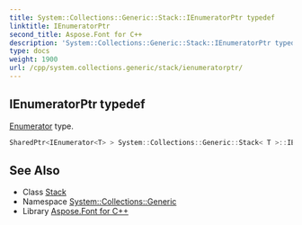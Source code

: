 ```yaml
---
title: System::Collections::Generic::Stack::IEnumeratorPtr typedef
linktitle: IEnumeratorPtr
second_title: Aspose.Font for C++
description: 'System::Collections::Generic::Stack::IEnumeratorPtr typedef. Enumerator type in C++.'
type: docs
weight: 1900
url: /cpp/system.collections.generic/stack/ienumeratorptr/
---
```

## IEnumeratorPtr typedef


[Enumerator](../enumerator/) type.

```cpp
SharedPtr<IEnumerator<T> > System::Collections::Generic::Stack< T >::IEnumeratorPtr
```

## See Also

* Class [Stack](../)
* Namespace [System::Collections::Generic](../../)
* Library [Aspose.Font for C++](../../../)
